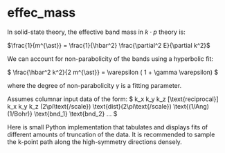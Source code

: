 # effec_mass

In solid-state theory, the effective band mass in $k \cdot p$ theory is:

$\frac{1}{m^{\ast}} = \frac{1}{\hbar^2} \frac{\partial^2 E}{\partial k^2}$

We can account for non-parabolicity of the bands using a hyperbolic fit:

$ \frac{\hbar^2 k^2}{2 m^{\ast}} = \varepsilon ( 1 + \gamma \varepsilon) $

where the degree of non-parabolicity $\gamma$ is a fitting parameter.

Assumes columnar input data of the form:
   $ k_x k_y k_z [\text{reciprocal}] k_x k_y k_z (2\pi\text{/scale}) \text{dist}(2\pi\text{/scale}) \text{(1/Ang)(1/Bohr)} \text{bnd_1} \text{bnd_2} ... $
 

Here is small Python implementation that tabulates and displays fits of different amounts of truncation of the data.
It is recommended to sample the k-point path along the high-symmetry directions densely.
